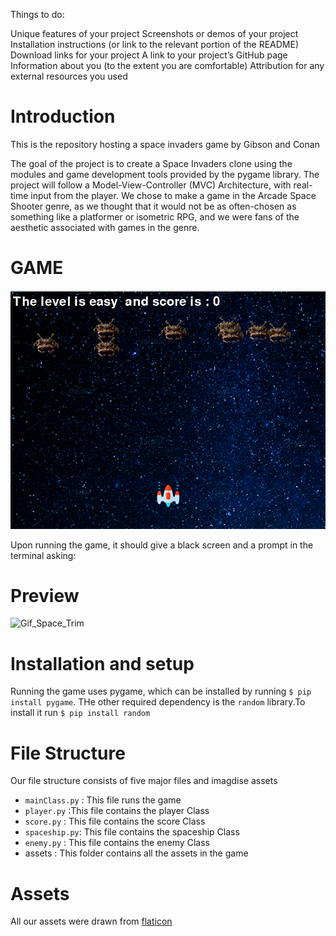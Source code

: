 
Things to do:

Unique features of your project
Screenshots or demos of your project
Installation instructions (or link to the relevant portion of the README)
Download links for your project
A link to your project’s GitHub page
Information about you (to the extent you are comfortable)
Attribution for any external resources you used




# Introduction
This is the repository hosting a space invaders game by Gibson and Conan

The goal of the project is to create a Space Invaders clone using the modules
and game development tools provided by the pygame library. The project will
follow a Model-View-Controller (MVC) Architecture, with real-time input from
the player. We chose to make a game in the Arcade Space Shooter genre, as we
thought that it would not be as often-chosen as something like a platformer
or isometric RPG, and we were fans of the aesthetic associated with games in
the genre.

# GAME

![game](assets/mass-123.png)

Upon running the game, it should give a black screen and a prompt in the
terminal asking:

# Preview
![Gif_Space_Trim](https://user-images.githubusercontent.com/50885520/117381100-411c1e80-aea9-11eb-87a5-0caea49eb165.gif)

# Installation and setup

Running the game uses pygame, which can be installed by running `$ pip install pygame`.
THe other required dependency is the `random` library.To install it run  `$ pip install random`


# File Structure
Our file structure consists of five major files and imagdise assets
* `mainClass.py` : This file runs the game
* `player.py`   :This file contains the player Class
* `score.py`    : This file contains the score Class 
* `spaceship.py`: This file contains the spaceship Class
* `enemy.py`    : This file contains the enemy Class
* assets      : This folder contains all the assets in the game

# Assets
All our assets were drawn from [flaticon](https://www.flaticon.com/)
